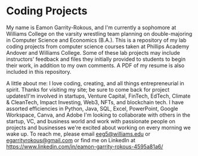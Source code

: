 # Coding Projects
My name is Eamon Garrity-Rokous, and I'm currently a sophomore at Williams College on the varsity wrestling team planning on double-majoring in Computer Science and Economics (B.A.). This is a repository of my lab coding projects from computer science courses taken at Phillips Academy Andover and Williams College. Some of these lab projects may include instructors' feedback and files they initially provided to students to begin their work, in addition to my own comments. A PDF of my resume is also included in this repository. 

A little about me: I love coding, creating, and all things entrepreneurial in spirit. Thanks for visiting my site; be sure to come back for project updates!I'm involved in startups, Venture Capital, FinTech, EdTech, Climate & CleanTech, Impact Investing, Web3, NFTs, and blockchain tech. I have assorted efficiencies in Python, Java, SQL, Excel, PowerPoint, Google Workspace, Canva, and Adobe I'm looking to collaborate with others in the startup, VC, and business world and work with passionate people on projects and businesses we're excited about working on every morning we wake up. To reach me, please email eeg5@williams.edu or egarrityrokous@gmail.com or find me on LinkedIn at https://www.linkedin.com/in/eamon-garrity-rokous-4595a81a6/ 
